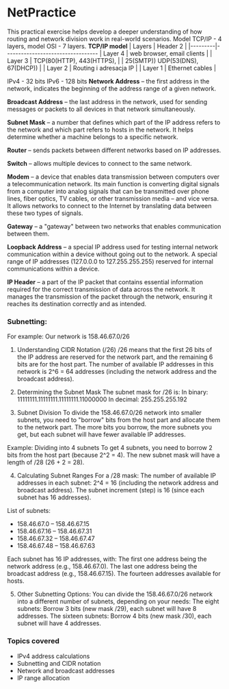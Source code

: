 # NetPractice

This practical exercise helps develop a deeper understanding of how routing and network division work in real-world scenarios.
Model TCP/IP - 4 layers, model OSI - 7 layers.
**TCP/IP model**
| Layers  | Header 2                         |
|---------|----------------------------------
| Layer 4 | web browser, email clients       |
| Layer 3 | TCP(80(HTTP), 443(HTTPS),
|         | 25(SMTP)) UDP(53(DNS), 67(DHCP)) |
| Layer 2 | Routing i adresacja IP           |
| Layer 1 | Ethernet cables                  |

IPv4 - 32 bits
IPv6 - 128 bits
**Network Address** – the first address in the network, indicates the beginning of the address range of a given network.

**Broadcast Address** – the last address in the network, used for sending messages or packets to all devices in that network simultaneously.

**Subnet Mask** – a number that defines which part of the IP address refers to the network and which part refers to hosts in the network. It helps determine whether a machine belongs to a specific network.

**Router** – sends packets between different networks based on IP addresses.

**Switch** – allows multiple devices to connect to the same network.

**Modem** – a device that enables data transmission between computers over a telecommunication network. Its main function is converting digital signals from a computer into analog signals that can be transmitted over phone lines, fiber optics, TV cables, or other transmission media – and vice versa. It allows networks to connect to the Internet by translating data between these two types of signals.

**Gateway** – a "gateway" between two networks that enables communication between them.

**Loopback Address** – a special IP address used for testing internal network communication within a device without going out to the network. A special range of IP addresses (127.0.0.0 to 127.255.255.255) reserved for internal communications within a device.

**IP Header** – a part of the IP packet that contains essential information required for the correct transmission of data across the network. It manages the transmission of the packet through the network, ensuring it reaches its destination correctly and as intended.

### Subnetting:
For example: Our network is 158.46.67.0/26

1. Understanding CIDR Notation (/26)
/26 means that the first 26 bits of the IP address are reserved for the network part, and the remaining 6 bits are for the host part.
The number of available IP addresses in this network is 2^6 = 64 addresses (including the network address and the broadcast address).

2. Determining the Subnet Mask
The subnet mask for /26 is:
In binary: 11111111.11111111.11111111.11000000
In decimal: 255.255.255.192

3. Subnet Division
To divide the 158.46.67.0/26 network into smaller subnets, you need to "borrow" bits from the host part and allocate them to the network part. The more bits you borrow, the more subnets you get, but each subnet will have fewer available IP addresses.

Example: Dividing into 4 subnets
To get 4 subnets, you need to borrow 2 bits from the host part (because 2^2 = 4).
The new subnet mask will have a length of /28 (26 + 2 = 28).

4. Calculating Subnet Ranges
For a /28 mask:
The number of available IP addresses in each subnet: 2^4 = 16 (including the network address and broadcast address).
The subnet increment (step) is 16 (since each subnet has 16 addresses).

List of subnets:
* 158.46.67.0 – 158.46.67.15
* 158.46.67.16 – 158.46.67.31
* 158.46.67.32 – 158.46.67.47
* 158.46.67.48 – 158.46.67.63

Each subnet has 16 IP addresses, with:
The first one address being the network address (e.g., 158.46.67.0).
The last one address being the broadcast address (e.g., 158.46.67.15).
The fourteen addresses available for hosts.

5. Other Subnetting Options:
You can divide the 158.46.67.0/26 network into a different number of subnets, depending on your needs:
The eight subnets: Borrow 3 bits (new mask /29), each subnet will have 8 addresses.
The sixteen subnets: Borrow 4 bits (new mask /30), each subnet will have 4 addresses.

### Topics covered
- IPv4 address calculations
- Subnetting and CIDR notation
- Network and broadcast addresses
- IP range allocation

